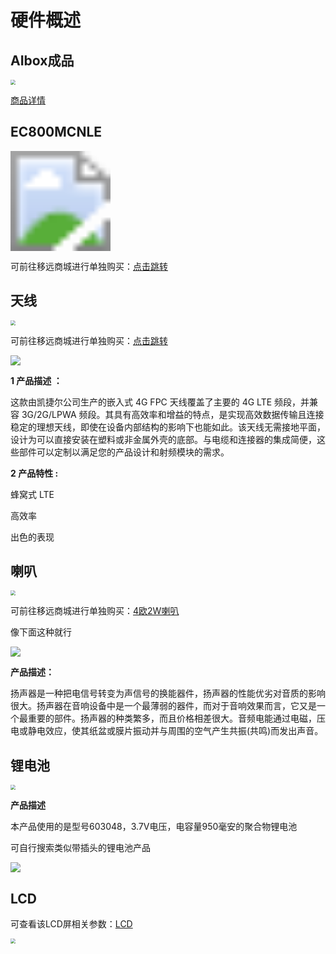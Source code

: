# 硬件概述

## AIbox成品

<img src="../../media/AIbox1.jpg" style="zoom: 50%;" />

[商品详情](https://www.quecmall.com/goods-detail/2c90800b987f06090199512609ae0299)



## EC800MCNLE

<img src="../../media/EVB.jpg" style="zoom: 1000%;" />

可前往移远商城进行单独购买：[点击跳转](https://www.quecmall.com/goods-detail/2c90800c9488358b0195efe4c2020409)



## 天线

 <img src="../../media/mast.jpg" style="zoom: 50%;" />

 

可前往移远商城进行单独购买：[点击跳转](https://www.quecmall.com/goods-detail/2c90800b90070e300190dd8fb4ea0113)



<img src="../../media/mast1.png" style="zoom: 100%;" />



**1 产品描述 ：**

这款由凯捷尔公司生产的嵌入式 4G FPC 天线覆盖了主要的 4G LTE 频段，并兼容 3G/2G/LPWA 频段。其具有高效率和增益的特点，是实现高效数据传输且连接稳定的理想天线，即使在设备内部结构的影响下也能如此。该天线无需接地平面，设计为可以直接安装在塑料或非金属外壳的底部。与电缆和连接器的集成简便，这些部件可以定制以满足您的产品设计和射频模块的需求。 

**2 产品特性 :**

蜂窝式 LTE 

高效率 

出色的表现





## 喇叭

<img src="../../media/audio.jpg" style="zoom: 50%;" />



可前往移远商城进行单独购买：[4欧2W喇叭](https://www.quecmall.com/goods-detail/2c90800c9488358b01956aa656680239)

像下面这种就行

<img src="../../media/audio1.png" style="zoom: 100%;" />



**产品描述：**

扬声器是一种把电信号转变为声信号的换能器件，扬声器的性能优劣对音质的影响很大。扬声器在音响设备中是一个最薄弱的器件，而对于音响效果而言，它又是一个最重要的部件。扬声器的种类繁多，而且价格相差很大。音频电能通过电磁，压电或静电效应，使其纸盆或膜片振动并与周围的空气产生共振(共鸣)而发出声音。





## 锂电池

<img src="../../media/cell.jpg" style="zoom: 50%;" />

**产品描述**

本产品使用的是型号603048，3.7V电压，电容量950毫安的聚合物锂电池

可自行搜索类似带插头的锂电池产品

<img src="../../media/cell1.png" style="zoom: 100%;" />





## LCD

可查看该LCD屏相关参数：[LCD](.././doc/LCD资料.pdf)

<img src="../../media/lcd.jpg" style="zoom: 50%;" />





